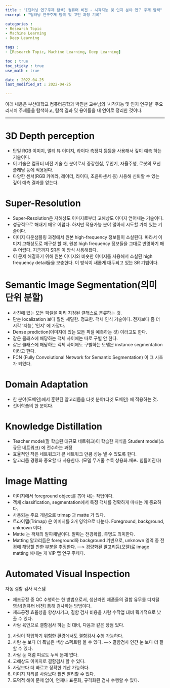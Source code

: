 ```yaml
---
title : "[딥러닝 연구주제 탐색] 컴퓨터 비전 - 시각지능 및 인지 분야 연구 주제 탐색"
excerpt : "딥러닝 연구주제 탐색 및 고민 과정 기록"

categories : 
- Research Topic
- Machine Learning
- Deep Learning

tags : 
- [Research Topic, Machine Learning, Deep Learning]

toc : true 
toc_sticky : true 
use_math : true

date : 2022-04-25
last_modified_at : 2022-04-25

---
```


아래 내용은 부산대학교 컴퓨터공학과 박진선 교수님의 '시각지능 및 인지 연구실' 주요 리서치 주제들을 탐색하고, 탐색 결과 및 용어들을 내 언어로 정리한 것이다. 

---

# 3D Depth perception

- 단일 RGB 이미지, 멀티 뷰 이미지, 라이다 측정치 등등을 사용해서 깊이 예측 하는 기술이다. 
- 이 기술은 컴퓨터 비전 기술 한 분야로서 증강현실, 무인기, 자율주행, 로봇의 모션 플래닝 등에 적용된다. 
- 다양한 센서(RGB 카메라, 레이더, 라이다, 초음파센서 등) 사용해 신뢰할 수 있는 깊이 예측 결과를 얻는다. 

# Super-Resolution

- Super-Resolution은 저해상도 이미지로부터 고해상도 이미지 얻어내는 기술이다. 
- 성공적으로 해내기 매우 어렵다. 하지만 적용가능 분야 많아서 시도할 가치 있는 기술이다. 
- 이미지 다운샘플링 과정에서 원본 high-frequency 정보들이 소실된다. 따라서 이미지 고해상도로 재구성 할 때, 원본 high frequency 정보들을 그대로 반영하기 매우 어렵다. 지금까지 SR은 이 방식 사용해왔다. 
- 이 문제 해결하기 위해 원본 이미지와 비슷한 이미지를 사용해서 소실된 high frequency detail들을 보충한다. 이 방식이 새롭게 대두되고 있는 SR 기법이다.

# Semantic Image Segmentation(의미단위 분할)
- 사진에 있는 모든 픽셀을 미리 지정된 클래스로 분류하는 것. 
- 단순 localization 보다 훨씬 세밀한. 정교한. 객체 인식 기술이다. 전자보다 좀 더 시각 ‘지능’, ‘인지’ 에 가깝다. 
- Dense prediction(이미지에 있는 모든 픽셀 예측하는 것) 이라고도 한다. 
- 같은 클래스에 해당하는 객체 사이에는 따로 구별 안 한다. 
- 같은 클래스에 해당하는 객체 사이에도 구별하는 모델은 instance segmentation 이라고 한다. 
- FCN (Fully Convolutional Network for Semantic Segmentation) 이 그 시초가 되었다. 

# Domain Adaptation 
- 한 분야(도메인)에서 훈련된 알고리듬을 타겟 분야(타겟 도메인) 에 적용하는 것. 
- 전이학습의 한 분야다. 

# Knowledge Distillation 
- Teacher model(잘 학습된 대규모 네트워크)이 학습한 지식을 Student model(소규모 네트워크) 에 전수하는 과정
- 효율적인 작은 네트워크가 큰 네트워크 만큼 성능 낼 수 있도록 한다. 
- 알고리듬 경량화 중요할 때 사용한다. (모델 무거울 수록 상용화.배포. 힘들어진다)

# Image Matting
- 이미지에서 foreground object를 뽑아 내는 작업이다.
- 객체 classification, segmentation에서 특정 객체를 정확하게 따내는 게 중요하다. 
- 사용되는 주요 개념으로 trimap 과 matte 가 있다. 
- 트라이맵(Trimap) 은 이미지를 3개 영역으로 나눈다. Foreground, background, unknown 이다. 
- Matte 는 객채의 알파채널이다. 알파는 전경확률, 투명도 의미한다. 
- Matting 알고리듬은 foreground와 background 기반으로, unknown 영역 중 전경에 해당할 만한 부분을 추정한다. 
—> 경량화된 알고리듬(모델)로 image matting 해내는 게 VIP 랩 연구 주제다.

# Automated Visual Inspection 
자동 결함 검사 시스템 
- 제조공정 중 QC 수행하는 한 방법으로서, 생산라인 제품들의 결함 유무를 디지털 영상[컴퓨터 비전] 통해 검사하는 방법이다.  
- 제조공정 효율성을 향상시키고, 결함 검사 비용을 사람 수작업 대비 획기적으로 낮출 수 있다. 
- 사람 육안으로 결함검사 하는 것 대비, 다음과 같은 장점 있다. 

1. 사람이 작업하기 위험한 환경에서도 결함검사 수행 가능하다. 
2. 사람 눈 보다 더 폭넓은 색상 스펙트럼 볼 수 있다. —> 결함검사 인간 눈 보다 더 잘 할 수 있다. 
3. 사람 눈 처럼 피로도 누적 문제 없다. 
4. 고해상도 이미지로 결함검사 할 수 있다. 
5. 사람보다 더 빠르고 정확한 계산 가능하다. 
6. 이미지 처리를 사람보다 훨씬 빨리할 수 있다. 
7. 도덕적 해이 문제 없이, 언제나 표준화, 규격화된 검사 수행할 수 있다. 





